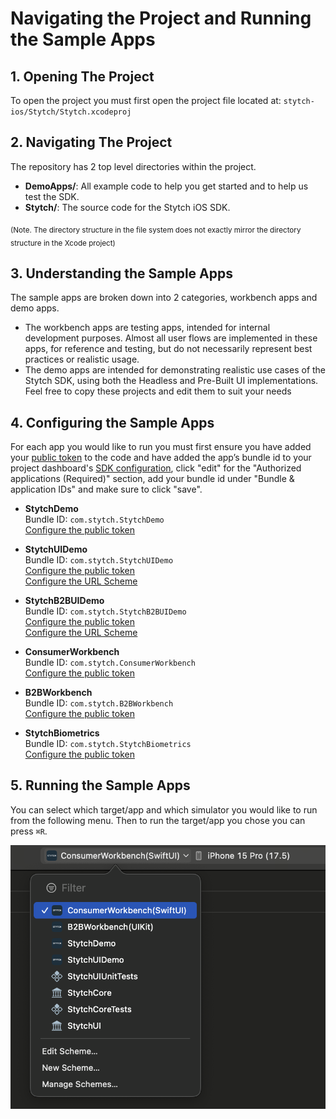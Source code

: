 # Navigating the Project and Running the Sample Apps

## 1. Opening The Project
To open the project you must first open the project file located at: `stytch-ios/Stytch/Stytch.xcodeproj`

## 2. Navigating The Project
The repository has 2 top level directories within the project. 
* **DemoApps/**: All example code to help you get started and to help us test the SDK.
* **Stytch/**: The source code for the Stytch iOS SDK.

<sub>(Note. The directory structure in the file system does not exactly mirror the directory structure in the Xcode project)</sub>

## 3. Understanding the Sample Apps
The sample apps are broken down into 2 categories, workbench apps and demo apps.
* The workbench apps are testing apps, intended for internal development purposes. Almost all user flows are implemented in these apps, for reference and testing, but do not necessarily represent best practices or realistic usage.
* The demo apps are intended for demonstrating realistic use cases of the Stytch SDK, using both the Headless and Pre-Built UI implementations. Feel free to copy these projects and edit them to suit your needs

## 4. Configuring the Sample Apps
For each app you would like to run you must first ensure you have added your [public token](https://stytch.com/dashboard) to the code and have added the app’s bundle id to your project dashboard's [SDK configuration](https://stytch.com/dashboard/sdk-configuration), click "edit" for the "Authorized applications (Required)" section, add your bundle id under "Bundle & application IDs" and make sure to click "save".

* **StytchDemo**    
Bundle ID: `com.stytch.StytchDemo`  
[Configure the public token](../Stytch/DemoApps/StytchDemo/ContentView.swift#L24)    

* **StytchUIDemo**  
Bundle ID: `com.stytch.StytchUIDemo`  
[Configure the public token](../Stytch/DemoApps/StytchUIDemo/ContentView.swift#L10)  
[Configure the URL Scheme](../Stytch/DemoApps/StytchUIDemo/Info.plist#L14)  

* **StytchB2BUIDemo**  
Bundle ID: `com.stytch.StytchB2BUIDemo`  
[Configure the public token](../Stytch/DemoApps/StytchB2BUIDemo/ContentView.swift#L53)  
[Configure the URL Scheme](../Stytch/DemoApps/StytchB2BUIDemo/Info.plist#L12)  

* **ConsumerWorkbench**  
Bundle ID: `com.stytch.ConsumerWorkbench`  
[Configure the public token](../Stytch/DemoApps/ConsumerWorkbench/Shared/StytchDemoApp.swift#L6)  

* **B2BWorkbench**  
Bundle ID: `com.stytch.B2BWorkbench`  
[Configure the public token](../Stytch/DemoApps/B2BWorkbench/ViewControllers/RootViewController.swift#L43)

* **StytchBiometrics**  
Bundle ID: `com.stytch.StytchBiometrics`  
[Configure the public token](../Stytch/DemoApps/StytchBiometrics/ViewController.swift#L18)  

## 5. Running the Sample Apps

You can select which target/app and which simulator you would like to run from the following menu. Then to run the target/app you chose you can press `⌘R`.

![Stytch Targets](assets/target_options.png)
